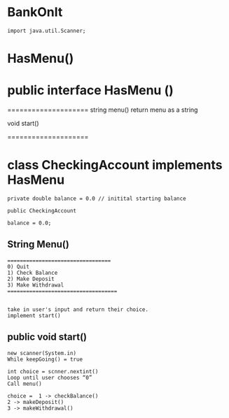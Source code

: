 # BankOnIt
    import java.util.Scanner;


# HasMenu()

   public interface HasMenu () 
  ====================
  ====================
  string menu()  return menu as a string

  void start()

  ====================

# class CheckingAccount implements HasMenu 
    
    private double balance = 0.0 // initital starting balance
    
    public CheckingAccount 
    
    balance = 0.0;
    

## String Menu()
    =================================   
    0) Quit
    1) Check Balance
    2) Make Deposit
    3) Make Withdrawal
    ===================================    


    take in user's input and return their choice.
    implement start()
## public void start()
    new scanner(System.in)
    While keepGoing() = true
    
    int choice = scnner.nextint()
    Loop until user chooses “0”
    Call menu()
    
    choice =  1 -> checkBalance()
    2 -> makeDeposit()
    3 -> makeWithdrawal()

